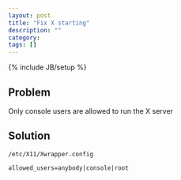 ```yaml
---
layout: post
title: "Fix X starting"
description: ""
category: 
tags: []
---
```

{% include JB/setup %}

## Problem

Only console users are allowed to run the X server

## Solution

`/etc/X11/Xwrapper.config`

    allowed_users=anybody|console|root
